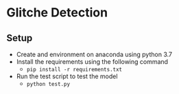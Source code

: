 # Glitche Detection

## Setup

* Create and environment on anaconda using python 3.7
* Install the requirements using the following command
  * ```pip install -r requirements.txt```
* Run the test script to test the model
  * ```python test.py```